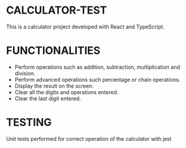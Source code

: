# CALCULATOR-TEST
 This is a calculator project developed with React and TypeScript.

# FUNCTIONALITIES

- Perform operations such as addition, subtraction, multiplication and division.
- Perform advanced operations such percentage or chain operations.
- Display the result on the screen.
- Clear all the digits and operations entered.
- Clear the last digit entered.

# TESTING
 Unit tests performed for correct operation of the calculator with jest
